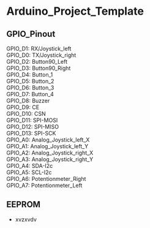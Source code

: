 # Arduino_Project_Template
## GPIO_Pinout
GPIO_D1: RX/Joystick_left  
GPIO_D0: TX/Joystick_right  
GPIO_D2: Button90_Left  
GPIO_D3: Button90_Right  
GPIO_D4: Button_1  
GPIO_D5: Button_2  
GPIO_D6: Button_3  
GPIO_D7: Button_4  
GPIO_D8: Buzzer  
GPIO_D9: CE  
GPIO_D10: CSN  
GPIO_D11: SPI-MOSI  
GPIO_D12: SPI-MISO  
GPIO_D13: SPI-SCK  
GPIO_A0: Analog_Joystick_left_X  
GPIO_A1: Analog_Joystick_left_Y  
GPIO_A2: Analog_Joystick_right_X  
GPIO_A3: Analog_Joystick_right_Y  
GPIO_A4: SDA-I2c  
GPIO_A5: SCL-I2c  
GPIO_A6: Potentionmeter_Right  
GPIO_A7: Potentionmeter_Left  

## EEPROM
- xvzxvdv